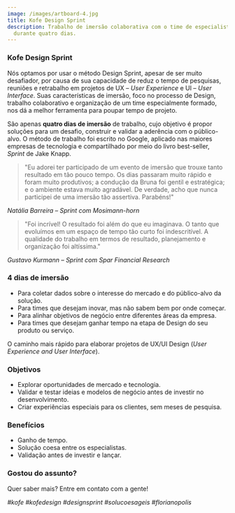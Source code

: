 ```yaml
---
image: /images/artboard-4.jpg
title: Kofe Design Sprint
description: Trabalho de imersão colaborativa com o time de especialistas
  durante quatro dias.
---
```

### Kofe Design Sprint

Nós optamos por usar o método Design Sprint, apesar de ser muito desafiador, por causa de sua capacidade de reduz o tempo de pesquisas, reuniões e retrabalho em projetos de UX – *User Experience* e UI – *User Interface*. Suas características de imersão, foco no processo de Design, trabalho colaborativo e organização de um time especialmente formado, nos dá a melhor ferramenta para poupar tempo de projeto.

São apenas **quatro dias de imersão** de trabalho, cujo objetivo é propor soluções para um desafio, construir e validar a aderência com o público-alvo. O método de trabalho foi escrito no Google, aplicado nas maiores empresas de tecnologia e compartilhado por meio do livro best-seller, *Sprint* de Jake Knapp.

> "Eu adorei ter participado de um evento de imersão que trouxe tanto resultado em tão pouco tempo. Os dias passaram muito rápido e foram muito produtivos; a condução da Bruna foi gentil e estratégica; e o ambiente estava muito agradável. De verdade, acho que nunca participei de uma imersão tão assertiva. Parabéns!"

*Natália Barreira – Sprint com Mosimann-horn*

> "Foi incrível! O resultado foi além do que eu imaginava. O tanto que evoluímos em um espaço de tempo tão curto foi indescritível. A qualidade do trabalho em termos de resultado, planejamento e organização foi altíssima."

*Gustavo Kurmann – Sprint com Spar Financial Research*

### 4 dias de imersão

* Para coletar dados sobre o interesse do mercado e do público-alvo da solução.
* Para times que desejam inovar, mas não sabem bem por onde começar.
* Para alinhar objetivos de negócio entre diferentes áreas da empresa.
* Para times que desejam ganhar tempo na etapa de Design do seu produto ou serviço.

O caminho mais rápido para elaborar projetos de UX/UI Design (*User Experience and User Interface*).

### Objetivos

* Explorar oportunidades de mercado e tecnologia.
* Validar e testar ideias e modelos de negócio antes de investir no desenvolvimento.
* Criar experiências especiais para os clientes, sem meses de pesquisa.

### Benefícios

* Ganho de tempo.
* Solução coesa entre os especialistas.
* Validação antes de investir e lançar.

### **Gostou do assunto?**

Quer saber mais? Entre em contato com a gente!

*\#kofe #kofedesign #designsprint #solucoesageis #florianopolis*